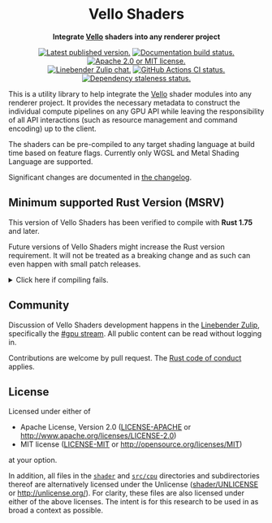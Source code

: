 <div align="center">

# Vello Shaders

**Integrate [Vello] shaders into any renderer project**

[![Latest published version.](https://img.shields.io/crates/v/vello_shaders.svg)](https://crates.io/crates/vello_shaders)
[![Documentation build status.](https://img.shields.io/docsrs/vello_shaders.svg)](https://docs.rs/vello_shaders)
[![Apache 2.0 or MIT license.](https://img.shields.io/badge/license-Apache--2.0_OR_MIT-blue.svg)](#license)
\
[![Linebender Zulip chat.](https://img.shields.io/badge/Linebender-%23gpu-blue?logo=Zulip)](https://xi.zulipchat.com/#narrow/stream/197075-gpu)
[![GitHub Actions CI status.](https://img.shields.io/github/actions/workflow/status/linebender/vello/ci.yml?logo=github&label=CI)](https://github.com/linebender/vello/actions)
[![Dependency staleness status.](https://deps.rs/crate/vello_shaders/latest/status.svg)](https://deps.rs/crate/vello_shaders)

</div>

This is a utility library to help integrate the [Vello] shader modules into any renderer project.
It provides the necessary metadata to construct the individual compute pipelines on any GPU API while leaving the responsibility of all API interactions (such as resource management and command encoding) up to the client.

The shaders can be pre-compiled to any target shading language at build time based on feature flags.
Currently only WGSL and Metal Shading Language are supported.

Significant changes are documented in [the changelog].

## Minimum supported Rust Version (MSRV)

This version of Vello Shaders has been verified to compile with **Rust 1.75** and later.

Future versions of Vello Shaders might increase the Rust version requirement.
It will not be treated as a breaking change and as such can even happen with small patch releases.

<details>
<summary>Click here if compiling fails.</summary>

As time has passed, some of Vello Shaders' dependencies could have released versions with a higher Rust requirement.
If you encounter a compilation issue due to a dependency and don't want to upgrade your Rust toolchain, then you could downgrade the dependency.

```sh
# Use the problematic dependency's name and version
cargo update -p package_name --precise 0.1.1
```
</details>

## Community

Discussion of Vello Shaders development happens in the [Linebender Zulip](https://xi.zulipchat.com/), specifically the [#gpu stream](https://xi.zulipchat.com/#narrow/stream/197075-gpu).
All public content can be read without logging in.

Contributions are welcome by pull request.
The [Rust code of conduct] applies.

## License

Licensed under either of

- Apache License, Version 2.0 ([LICENSE-APACHE](LICENSE-APACHE) or <http://www.apache.org/licenses/LICENSE-2.0>)
- MIT license ([LICENSE-MIT](LICENSE-MIT) or <http://opensource.org/licenses/MIT>)

at your option.

In addition, all files in the [`shader`](https://github.com/linebender/vello/tree/main/vello_shaders/shader) and [`src/cpu`](https://github.com/linebender/vello/tree/main/vello_shaders/src/cpu) directories and subdirectories thereof are alternatively licensed under the Unlicense ([shader/UNLICENSE](https://github.com/linebender/vello/tree/main/vello_shaders/shader/UNLICENSE) or <http://unlicense.org/>).
For clarity, these files are also licensed under either of the above licenses.
The intent is for this research to be used in as broad a context as possible.

[Rust code of conduct]: https://www.rust-lang.org/policies/code-of-conduct
[Vello]: https://github.com/linebender/vello
[the changelog]: https://github.com/linebender/vello/tree/main/CHANGELOG.md
